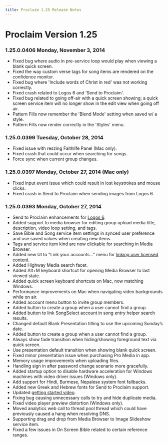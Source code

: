```yaml
---
title: Proclaim 1.25 Release Notes
---
```


# Proclaim Version 1.25

### 1.25.0.0406 Monday, November 3, 2014
* Fixed bug where audio in pre-service loop would play when viewing a blank quick screen.
* Fixed the way custom verse tags for song items are rendered on the confidence monitor.
* Fixed bug where 'Include words of Christ in red' was not working correctly.
* Fixed crash related to Logos 6 and 'Send to Proclaim'.
* Fixed bug related to going off-air with a quick screen showing; a quick screen service item will no longer show in the edit view when going off air.
* Pattern Fills now remember the 'Blend Mode' setting when saved w/ a style.
* Pattern Fills now render correctly in the 'Styles' menu.

### 1.25.0.0399 Tuesday, October 28, 2014
* Fixed issue with reszing Faithlife Panel (Mac only).
* Fixed crash that could occur when searching for songs.
* Force sync when current group changes.

### 1.25.0.0397 Monday, October 27, 2014 (Mac only)
* Fixed input event issue which could result in lost keystrokes and mouse clicks.
* Fixed crash in Send to Proclaim when sending images from Logos 6.

### 1.25.0.0393 Monday, October 27, 2014
* Send to Proclaim enhancements for [Logos 6](http://logos.com).
* Added support to media browser for editing group upload media title, description, video loop setting, and tags.
* Save Bible and Song service item settings in synced user preference and use saved values when creating new items.
* Tags and service item kind are now clickable for searching in Media Browser.
* Added new UI to "Link your accounts..." menu for [linking user licensed content](https://community.logos.com/forums/t/92805.aspx). 
* Added Highway Media search facet.
* Added Alt+M keyboard shortcut for opening Media Browser to last viewed state.
* Added quick screen keyboard shortcuts on Mac, now matching Windows.
* Performance improvements on Mac when navigating video backgrounds while on air.
* Added account menu button to invite group members.
* Added button to create a group when a user cannot find a group.
* Added button to link SongSelect account in song entry helper search results.
* Changed default Blank Presentation titling to use the upcoming Sunday’s date.
* Added button to create a group when a user cannot find a group.
* Always show fade transition when hiding/showing foreground text via quick screen.
* Use presentation default transition when showing blank quick screen.
* Fixed minor presentation issue when purchasing Pro Media in app.
* Memory usage improvements when uploading files.
* Handling sign in after password change scenario more gracefully.
* Added startup option to disable hardware acceleration for Windows machines with video driver issues (Windows only).
* Add support for Hindi, Burmese, Nepalese system font fallbacks.
* Added new Greek and Hebrew fonts for Send to Proclaim support.
* Updated [getting started video](http://fast.wistia.net/embed/iframe/5wif3me9vy).
* Fixing bug causing unnecessary calls to try and hide duplicate media.
* Fixed video player preview distortion (Windows only).
* Moved analytics web call to thread pool thread which could have previously caused a hang when resolving DNS.
* Supporting drag and drop from Media Browser to Image Slideshow service item.
* Fixed a few issues in On Screen Bible related to certain reference ranges.
